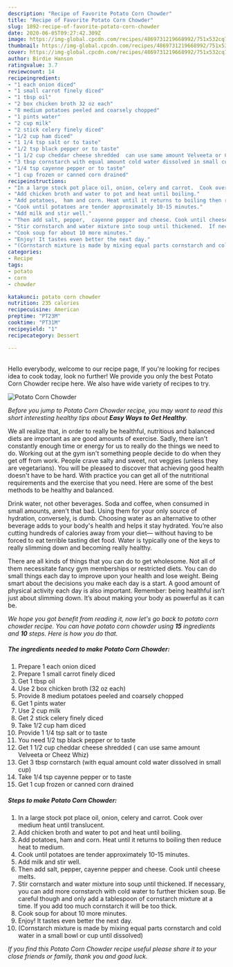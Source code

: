 ```yaml
---
description: "Recipe of Favorite Potato Corn Chowder"
title: "Recipe of Favorite Potato Corn Chowder"
slug: 1892-recipe-of-favorite-potato-corn-chowder
date: 2020-06-05T09:27:42.309Z
image: https://img-global.cpcdn.com/recipes/4869731219668992/751x532cq70/potato-corn-chowder-recipe-main-photo.jpg
thumbnail: https://img-global.cpcdn.com/recipes/4869731219668992/751x532cq70/potato-corn-chowder-recipe-main-photo.jpg
cover: https://img-global.cpcdn.com/recipes/4869731219668992/751x532cq70/potato-corn-chowder-recipe-main-photo.jpg
author: Birdie Hanson
ratingvalue: 3.7
reviewcount: 14
recipeingredient:
- "1 each onion diced"
- "1 small carrot finely diced"
- "1 tbsp oil"
- "2 box chicken broth 32 oz each"
- "8 medium potatoes peeled and coarsely chopped"
- "1 pints water"
- "2 cup milk"
- "2 stick celery finely diced"
- "1/2 cup ham diced"
- "1 1/4 tsp salt or to taste"
- "1/2 tsp black pepper or to taste"
- "1 1/2 cup cheddar cheese shredded  can use same amount Velveeta or Cheez Whiz"
- "3 tbsp cornstarch with equal amount cold water dissolved in small cup"
- "1/4 tsp cayenne pepper or to taste"
- "1 cup frozen or canned corn drained"
recipeinstructions:
- "In a large stock pot place oil, onion, celery and carrot.  Cook over medium heat until translucent."
- "Add chicken broth and water to pot and heat until boiling."
- "Add potatoes,  ham and corn. Heat until it returns to boiling then reduce heat to medium."
- "Cook until potatoes are tender approximately 10-15 minutes."
- "Add milk and stir well."
- "Then add salt, pepper,  cayenne pepper and cheese. Cook until cheese melts."
- "Stir cornstarch and water mixture into soup until thickened.  If necessary,  you can add more cornstarch with cold water to further thicken soup. Be careful though and only add a tablespoon of cornstarch mixture at a time. If you add too much cornstarch it will be too thick."
- "Cook soup for about 10 more minutes."
- "Enjoy! It tastes even better the next day."
- "(Cornstarch mixture is made by mixing equal parts cornstarch and cold water in a small bowl or cup until dissolved)"
categories:
- Recipe
tags:
- potato
- corn
- chowder

katakunci: potato corn chowder 
nutrition: 235 calories
recipecuisine: American
preptime: "PT23M"
cooktime: "PT31M"
recipeyield: "1"
recipecategory: Dessert

---
```

<br>
Hello everybody, welcome to our recipe page, If you're looking for recipes idea to cook today, look no further! We provide you only the best Potato Corn Chowder recipe here. We also have wide variety of recipes to try.
<br>


![Potato Corn Chowder](https://img-global.cpcdn.com/recipes/4869731219668992/751x532cq70/potato-corn-chowder-recipe-main-photo.jpg)

<i>Before you jump to Potato Corn Chowder recipe, you may want to read this short interesting healthy tips about <strong>Easy Ways to Get Healthy</strong>.</i>

We all realize that, in order to really be healthful, nutritious and balanced diets are important as are good amounts of exercise. Sadly, there isn't constantly enough time or energy for us to really do the things we need to do. Working out at the gym isn't something people decide to do when they get off from work. People crave salty and sweet, not veggies (unless they are vegetarians). You will be pleased to discover that achieving good health doesn't have to be hard. With practice you can get all of the nutritional requirements and the exercise that you need. Here are some of the best methods to be healthy and balanced.

Drink water, not other beverages. Soda and coffee, when consumed in small amounts, aren't that bad. Using them for your only source of hydration, conversely, is dumb. Choosing water as an alternative to other beverage adds to your body's health and helps it stay hydrated. You’re also cutting hundreds of calories away from your diet— without having to be forced to eat terrible tasting diet food. Water is typically one of the keys to really slimming down and becoming really healthy.

There are all kinds of things that you can do to get wholesome. Not all of them necessitate fancy gym memberships or restricted diets. You can do small things each day to improve upon your health and lose weight. Being smart about the decisions you make each day is a start. A good amount of physical activity each day is also important. Remember: being healthful isn’t just about slimming down. It’s about making your body as powerful as it can be. 


<i>We hope you got benefit from reading it, now let's go back to potato corn chowder recipe. You can have potato corn chowder using <strong>15</strong> ingredients and <strong>10</strong> steps. Here is how you do that.
</i>

##### The ingredients needed to make Potato Corn Chowder:

1. Prepare 1 each onion diced
1. Prepare 1 small carrot finely diced
1. Get 1 tbsp oil
1. Use 2 box chicken broth (32 oz each)
1. Provide 8 medium potatoes peeled and coarsely chopped
1. Get 1 pints water
1. Use 2 cup milk
1. Get 2 stick celery finely diced
1. Take 1/2 cup ham diced
1. Provide 1 1/4 tsp salt or to taste
1. You need 1/2 tsp black pepper or to taste
1. Get 1 1/2 cup cheddar cheese shredded ( can use same amount Velveeta or Cheez Whiz)
1. Get 3 tbsp cornstarch (with equal amount cold water dissolved in small cup)
1. Take 1/4 tsp cayenne pepper or to taste
1. Get 1 cup frozen or canned corn drained


##### Steps to make Potato Corn Chowder:

1. In a large stock pot place oil, onion, celery and carrot.  Cook over medium heat until translucent.
1. Add chicken broth and water to pot and heat until boiling.
1. Add potatoes,  ham and corn. Heat until it returns to boiling then reduce heat to medium.
1. Cook until potatoes are tender approximately 10-15 minutes.
1. Add milk and stir well.
1. Then add salt, pepper,  cayenne pepper and cheese. Cook until cheese melts.
1. Stir cornstarch and water mixture into soup until thickened.  If necessary,  you can add more cornstarch with cold water to further thicken soup. Be careful though and only add a tablespoon of cornstarch mixture at a time. If you add too much cornstarch it will be too thick.
1. Cook soup for about 10 more minutes.
1. Enjoy! It tastes even better the next day.
1. (Cornstarch mixture is made by mixing equal parts cornstarch and cold water in a small bowl or cup until dissolved)


<i>If you find this Potato Corn Chowder recipe useful please share it to your close friends or family, thank you and good luck.</i>

